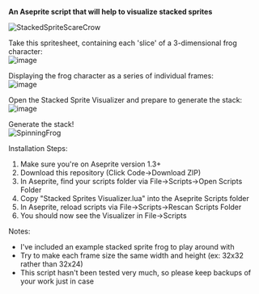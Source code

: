 **An Aseprite script that will help to visualize stacked sprites**

![StackedSpriteScareCrow](https://user-images.githubusercontent.com/6269590/236537802-3934c5a2-863a-4dfd-a1a7-7d220685493d.gif)

Take this spritesheet, containing each 'slice' of a 3-dimensional frog character:\
![image](https://user-images.githubusercontent.com/6269590/236532036-0f9980dd-4f6c-4d27-b88d-1faab9232f91.png)

Displaying the frog character as a series of individual frames:\
![image](https://user-images.githubusercontent.com/6269590/236532290-0ea5d4a7-f30b-423f-acf2-9ca14627e14c.png)

Open the Stacked Sprite Visualizer and prepare to generate the stack:\
![image](https://user-images.githubusercontent.com/6269590/236533028-03cca2c9-e022-437e-8635-eee12f1a62ba.png)

Generate the stack!\
![SpinningFrog](https://user-images.githubusercontent.com/6269590/236532908-6c21ddb7-52a4-4d73-a23e-4b8611435498.gif)

Installation Steps:
1. Make sure you're on Aseprite version 1.3+
2. Download this repository (Click Code->Download ZIP)
3. In Aseprite, find your scripts folder via File->Scripts->Open Scripts Folder
4. Copy "Stacked Sprites Visualizer.lua" into the Aseprite Scripts folder
5. In Aseprite, reload scripts via File->Scripts->Rescan Scripts Folder
6. You should now see the Visualizer in File->Scripts

Notes:
- I've included an example stacked sprite frog to play around with
- Try to make each frame size the same width and height (ex: 32x32 rather than 32x24)
- This script hasn't been tested very much, so please keep backups of your work just in case
